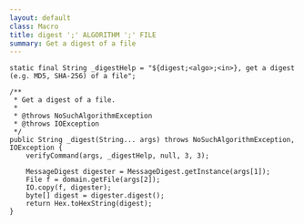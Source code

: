 ```yaml
---
layout: default
class: Macro
title: digest ';' ALGORITHM ';' FILE
summary: Get a digest of a file
---
```


    static final String _digestHelp = "${digest;<algo>;<in>}, get a digest (e.g. MD5, SHA-256) of a file";

    /**
     * Get a digest of a file.
     *
     * @throws NoSuchAlgorithmException
     * @throws IOException
     */
    public String _digest(String... args) throws NoSuchAlgorithmException, IOException {
        verifyCommand(args, _digestHelp, null, 3, 3);

        MessageDigest digester = MessageDigest.getInstance(args[1]);
        File f = domain.getFile(args[2]);
        IO.copy(f, digester);
        byte[] digest = digester.digest();
        return Hex.toHexString(digest);
    }
